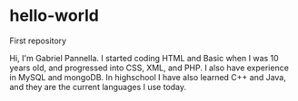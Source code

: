 # hello-world
First repository

Hi, I'm Gabriel Pannella. I started coding HTML and Basic when I was 10 years old, and progressed into CSS, XML, and PHP. I also have experience in MySQL and mongoDB. In highschool I have also learned C++ and Java, and they are the current languages I use today.
